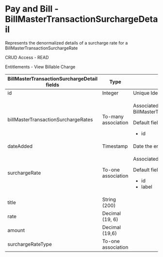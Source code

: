# Pay and Bill - BillMasterTransactionSurchargeDetail

Represents the denormalized details of a surcharge rate for a BillMasterTransactionSurchargeRate

CRUD Access - READ

Entitlements - View Billable Charge

<table>
    <colgroup>
        <col width="20%"/>
        <col width="20%"/>
        <col width="20%"/>
        <col width="20%"/>
        <col width="20%"/>
    </colgroup>
    <thead>
        <tr class="header">
            <th>BillMasterTransactionSurchargeDetail fields</th>
            <th>Type</th>
            <th>Description</th>
            <th>Not null</th>
            <th>Read-only</th>
        </tr>
    </thead>
    <tbody>
        <tr class="odd">
            <td>id</td>
            <td>Integer</td>
            <td>Unique Identifier for this entity.</td>
            <td>X</td>
            <td>X</td>
        </tr>
        <tr class="even">
            <td>billMasterTransactionSurchargeRates</td>
            <td>To-many association</td>
            <td><p>Associated BillMasterTransactionSurchargeRates</p>
                <p>Default fields:</p>
                <ul>
                    <li>id</li>
                </ul>
            </td>
            <td><br/></td>
            <td><br/></td>
        </tr>
        <tr class="odd">
            <td>dateAdded</td>
            <td>Timestamp</td>
            <td>Date the entity was added.</td>
            <td>X</td>
            <td>X</td>
        </tr>
        <tr class="even">
            <td>surchargeRate</td>
            <td>To-one association</td>
            <td><p>Associated Surcharge Rate.</p>
                <p>Default fields:</p>
                <ul>
                    <li>id</li>
                    <li>label</li>
                </ul>
            </td>
            <td>X</td>
            <td>X</td>
        </tr>
        <tr class="odd">
            <td>title</td>
            <td>String (200)</td>
            <td><br/></td>
            <td><br/></td>
            <td><br/></td>
        </tr>
        <tr class="even">
            <td>rate</td>
            <td>Decimal (19, 6)</td>
            <td><br/></td>
            <td><br/></td>
            <td><br/></td>
        </tr>
        <tr class="odd">
            <td>amount</td>
            <td>Decimal (19,6)</td>
            <td><br/></td>
            <td><br/></td>
            <td><br/></td>
        </tr>
        <tr class="even">
            <td>surchargeRateType</td>
            <td>To-one association</td>
            <td><br/></td>
            <td><br/></td>
            <td><br/></td>
        </tr>
    </tbody>
</table>